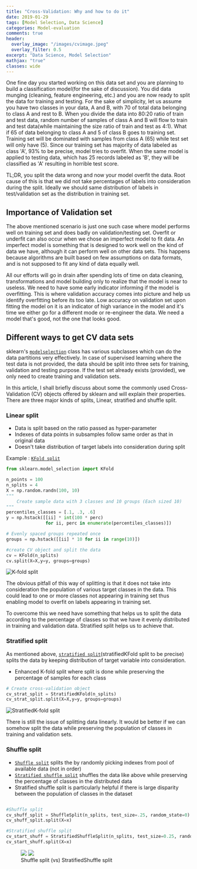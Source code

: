 ```yaml
---
title: "Cross-Validation: Why and how to do it"
date: 2019-01-29
tags: [Model Selection, Data Science]
categories: Model-evaluation
comments: true
header:
  overlay_image: "/images/cvimage.jpeg"
  overlay_filter: 0.5
excerpt: "Data Science, Model Selection"
mathjax: "true"
classes: wide
---
```


One fine day you started working on this data set and you are planning to build a classification model(for the sake of discussion). You did data munging (cleaning, feature engineering, etc.) and you are now ready to split the data for training and testing. For the sake of simplicity, let us assume you have two classes in your data, A and B, with 70 of total data belonging to class A and rest to B. When you divide the data into 80:20 ratio of train and test 
data, random number of samples of class A and B will flow to train and test data(while maintaining the size ratio of train and test as 4:1). What if 65 of data belonging to class A and 5 of class B goes to training set. Training set will be dominated with samples from class A (65) while test set will only have (5). Since our training set has majority of data labeled as class 'A', 93% to be precise, model tries to overfit. When the same model is applied to testing data, which has 25 records labeled as 'B', they will be classified as 'A' resulting in horrible test score.

TL;DR, you split the data wrong and now your model overfit the data. Root cause of this is that we did not take percentages of labels into consideration during the split. Ideally we should same distribution of labels in test/validation set as the distribution in training set.  

## Importance of Validation set

The above mentioned scenario is just one such case where model performs well on training set and does badly on validation/testing set. Overfit or underfit can also occur when we chose an imperfect model to fit data. An imperfect model is something that is designed to work well on the kind of data we have, although it can perform well on other data sets. This happens because algorithms are built based on few assumptions on data formats, and is not supposed to fit any kind of data equally well.  

All our efforts will go in drain after spending lots of time on data cleaning, transformations and model building only to realize that the model is near to useless. We need 
to have some early indicator informing if the model is overfitting. This is where validation accuracy comes into picture and help us identify overfitting before its too late. Low accuracy on validation set upon fitting the model on it is an indicator of high variance in the model and it's time we either go for a different mode or re-engineer the data. We need a model that's good, not the one that looks good.

## Different ways to get CV data sets

sklearn's [`modelselection`][modelsel] class has various subclasses which can do the data partitions very effectively. In case of supervised learning where the test 
data is not provided, the data should be split into three sets for training, validation and testing purpose. If the test set already exists (provided), we only 
need to create training and validation sets.

In this article, I shall briefly discuss about some the commonly used Cross-Validation (CV) objects offered by sklearn and will explain their properties. 
There are three major kinds of splits, Linear, stratified and shuffle split. 

### Linear split

* Data is split based on the ratio passed as hyper-parameter 
* Indexes of data points in subsamples follow same order as that in original data
* Doesn't take distribution of target labels into consideration during split

Example : [`KFold split`][kfold]

```python
from sklearn.model_selection import KFold

n_points = 100
n_splits = 4
X = np.random.randn(100, 10)
"""
	Create sample data with 3 classes and 10 groups (Each sized 10)
"""
percentiles_classes = [.1, .3, .6]
y = np.hstack([[ii] * int(100 * perc)
               for ii, perc in enumerate(percentiles_classes)])

# Evenly spaced groups repeated once
groups = np.hstack([[ii] * 10 for ii in range(10)])

#create CV object and split the data
cv = KFold(n_splits)
cv.split(X=X,y=y, groups=groups)

```



<img src="{{ site.url }}{{ site.baseurl }}/images/cv_post/kfold.PNG" alt="K-fold split">


The obvious pitfall of this way of splitting is that it does not take into consideration the population of various target classes in the data. This could lead to one or more classes not appearing in training set thus enabling model to overfit on labels appearing in training set.

To overcome this we need have something that helps us to split the data according to the percentage of classes 
so that we have it evenly distributed in training and validation data. Stratified split helps us to achieve that.

### Stratified split

As mentioned above, [`stratified split`][skf](stratifiedKFold split to be precise) splits the data by keeping distribution of target variable into consideration. 

* Enhanced K-fold split where split is done while preserving the percentage of samples for each class

```python
# Create cross-validation object
cv_strat_split = StratifiedKFold(n_splits)
cv_strat_split.split(X=X,y=y, groups=groups)

```

<img src="{{ site.url }}{{ site.baseurl }}/images/cv_post/startkfold.PNG" alt="StratifiedK-fold split">


There is still the  issue of splitting data linearly. It would be better if we can somehow split the data while preserving 
the population of classes in training and validation sets.

### Shuffle split

* [`Shuffle split`][shspl] splits the by randomly picking indexes from pool of available data (not in order)
* [`Stratified shuffle split`][sssplit] shuffles the data like above while preserving the percentage of classes 
in the distributed data
* Stratified shuffle split is particularly helpful if there is large disparity between the population of classes in
 the dataset

 ```python

#Shuffle split
cv_shuff_split = ShuffleSplit(n_splits, test_size=.25, random_state=0)
cv_shuff_split.split(X=x)

#Stratified shuffle split
cv_start_shuff = StratifiedShuffleSplit(n_splits, test_size=0.25, random_state=0)
cv_start_shuff.split(X=x)

 ```

<figure class="half">
    <a href="{{ site.url }}{{ site.baseurl }}/images/cv_post/shuffsplit.png"><img src="{{ site.url }}{{ site.baseurl }}/images/cv_post/shuffsplit.png"></a>
    <a href="{{ site.url }}{{ site.baseurl }}/images/cv_post/stratsuff.png"><img src="{{ site.url }}{{ site.baseurl }}/images/cv_post/stratsuff.png"></a>
    <figcaption>Shuffle split (vs) StratifiedShuffle split </figcaption>
</figure>



[pd-doc]: http://pandas.pydata.org/pandas-docs/stable/
[modelsel]: https://scikit-learn.org/stable/modules/classes.html#module-sklearn.model_selection
[kfold]: https://scikit-learn.org/stable/modules/generated/sklearn.model_selection.KFold.html#sklearn.model_selection.KFold
[skf]: https://scikit-learn.org/stable/modules/generated/sklearn.model_selection.StratifiedKFold.html#sklearn.model_selection.StratifiedKFold
[shspl]: https://scikit-learn.org/stable/modules/generated/sklearn.model_selection.ShuffleSplit.html#sklearn.model_selection.ShuffleSplit
[sssplit]: https://scikit-learn.org/stable/modules/generated/sklearn.model_selection.StratifiedShuffleSplit.html#sklearn.model_selection.StratifiedShuffleSplit


